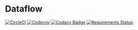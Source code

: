 Dataflow
=========

[![CircleCI](https://circleci.com/gh/shuklaabhi/dataflow.svg?style=svg)](https://circleci.com/gh/shuklaabhi/dataflow)
[![Codecov](https://codecov.io/gh/shuklaabhi/dataflow/branch/master/graph/badge.svg)](https://codecov.io/gh/shuklaabhi/dataflow)
[![Codacy Badge](https://api.codacy.com/project/badge/Grade/abbabe1de9634023b490d20607044318)](https://www.codacy.com/manual/shuklaabhishek02/dataflow?utm_source=github.com&amp;utm_medium=referral&amp;utm_content=shuklaabhi/dataflow&amp;utm_campaign=Badge_Grade)
[![Requirements Status](https://requires.io/github/shuklaabhi/dataflow/requirements.svg?branch=master)](https://requires.io/github/shuklaabhi/dataflow/requirements/?branch=master)